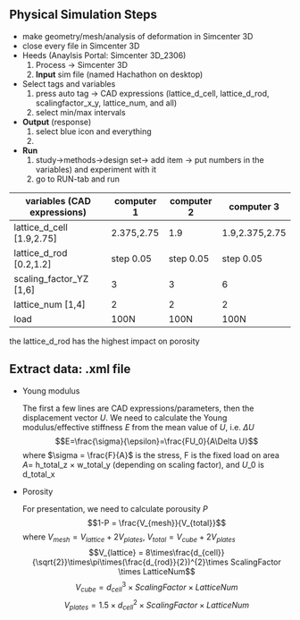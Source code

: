 Physical Simulation Steps
-------------------------------
- make geometry/mesh/analysis of deformation in Simcenter 3D
- close every file in Simcenter 3D
- Heeds (Anaylsis Portal: Simcenter 3D_2306)
  1. Process -> Simcenter 3D
  2. **Input** sim file (named Hachathon on desktop)
- Select tags and variables
  1. press auto tag -> CAD expressions (lattice_d_cell, lattice_d_rod, scalingfactor_x_y, lattice_num, and all)
  2. select min/max intervals
- **Output** (response)
  1. select blue icon and everything
  2. 
- **Run**
  1. study->methods->design set-> add item -> put numbers in the variables) and experiment with it
  2. go to RUN-tab and run

| variables (CAD expressions)      | computer 1      |computer 2     |computer 3      |
| -------------------------------- | --------------- |---------------|----------------|
| lattice_d_cell [1.9,2.75]        | 2.375,2.75      |1.9            |1.9,2.375,2.75  |
| lattice_d_rod [0.2,1.2]          | step 0.05       |step 0.05      |step 0.05       |
| scaling_factor_YZ [1,6]          | 3               |3              |6               |
| lattice_num [1,4]                | 2               |2              |2               |
| load                             | 100N            | 100N          | 100N           |

the lattice_d_rod has the highest impact on porosity

Extract data: .xml file
-----------------------------
- Young modulus

  The first a few lines are CAD expressions/parameters, then the displacement vector $U$.
We need to calculate the Young modulus/effective stiffness $E$ from the mean value of $U$, i.e. $\Delta U$
$$E=\frac{\sigma}{\epsilon}=\frac{FU_0}{A\Delta U}$$
where $\sigma = \frac{F}{A}$ is the stress, F is the fixed load on area $A =$ h_total_z $\times$ w_total_y (depending on scaling factor), and $U\_0$ is d_total_x 

- Porosity
  
  For presentation, we need to calculate porousity $P$
  $$1-P = \frac{V_{mesh}}{V_{total}}$$
  where $V_{mesh} = V_{lattice} + 2V_{plates}$, $V_{total} = V_{cube} + 2V_{plates}$
  $$V_{lattice} = 8\times\frac{d_{cell}}{\sqrt{2}}\times\pi\times(\frac{d_{rod}}{2})^{2}\times ScalingFactor \times LatticeNum$$
  $$V_{cube} = d_{cell}^{3}\times ScalingFactor \times LatticeNum$$
  $$V_{plates} = 1.5 \times d_{cell}^{2}\times ScalingFactor \times LatticeNum$$
